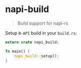 # napi-build

> Build support for napi-rs

Setup `N-API` build in your `build.rs`:

```rust
extern crate napi_build;

fn main() {
    napi_build::setup();
}
```
